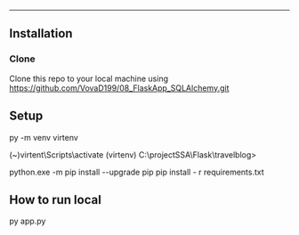 ---
## Installation

### Clone
Clone this repo to your local machine using
https://github.com/VovaD199/08_FlaskApp_SQLAlchemy.git


## Setup
py -m venv virtenv

(~)virtent\Scripts\activate
(virtenv) C:\projectSSA\Flask\travelblog>


python.exe -m pip install --upgrade pip
pip install - r requirements.txt

## How to run local
py app.py
